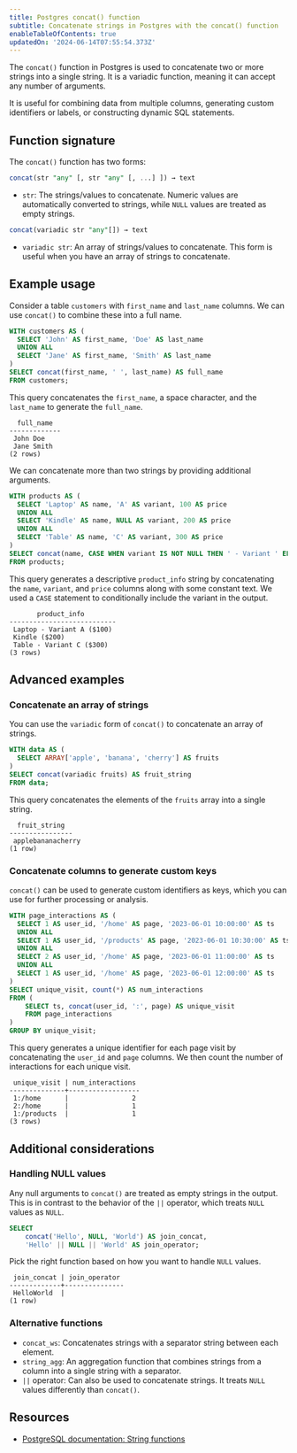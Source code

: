 ```yaml
---
title: Postgres concat() function
subtitle: Concatenate strings in Postgres with the concat() function
enableTableOfContents: true
updatedOn: '2024-06-14T07:55:54.373Z'
---
```


The `concat()` function in Postgres is used to concatenate two or more strings into a single string. It is a variadic function, meaning it can accept any number of arguments.

It is useful for combining data from multiple columns, generating custom identifiers or labels, or constructing dynamic SQL statements.

<CTA />

## Function signature

The `concat()` function has two forms:

```sql
concat(str "any" [, str "any" [, ...] ]) → text
```

- `str`: The strings/values to concatenate. Numeric values are automatically converted to strings, while `NULL` values are treated as empty strings.

```sql
concat(variadic str "any"[]) → text
```

- `variadic str`: An array of strings/values to concatenate. This form is useful when you have an array of strings to concatenate.

## Example usage

Consider a table `customers` with `first_name` and `last_name` columns. We can use `concat()` to combine these into a full name.

```sql
WITH customers AS (
  SELECT 'John' AS first_name, 'Doe' AS last_name
  UNION ALL
  SELECT 'Jane' AS first_name, 'Smith' AS last_name
)
SELECT concat(first_name, ' ', last_name) AS full_name
FROM customers;
```

This query concatenates the `first_name`, a space character, and the `last_name` to generate the `full_name`.

```text
  full_name
-------------
 John Doe
 Jane Smith
(2 rows)
```

We can concatenate more than two strings by providing additional arguments.

```sql
WITH products AS (
  SELECT 'Laptop' AS name, 'A' AS variant, 100 AS price
  UNION ALL
  SELECT 'Kindle' AS name, NULL AS variant, 200 AS price
  UNION ALL
  SELECT 'Table' AS name, 'C' AS variant, 300 AS price
)
SELECT concat(name, CASE WHEN variant IS NOT NULL THEN ' - Variant ' ELSE '' END, variant, ' ($', price, ')') AS product_info
FROM products;
```

This query generates a descriptive `product_info` string by concatenating the `name`, `variant`, and `price` columns along with some constant text. We used a `CASE` statement to conditionally include the variant in the output.

```text
       product_info
---------------------------
 Laptop - Variant A ($100)
 Kindle ($200)
 Table - Variant C ($300)
(3 rows)
```

## Advanced examples

### Concatenate an array of strings

You can use the `variadic` form of `concat()` to concatenate an array of strings.

```sql
WITH data AS (
  SELECT ARRAY['apple', 'banana', 'cherry'] AS fruits
)
SELECT concat(variadic fruits) AS fruit_string
FROM data;
```

This query concatenates the elements of the `fruits` array into a single string.

```text
  fruit_string
----------------
 applebananacherry
(1 row)
```

### Concatenate columns to generate custom keys

`concat()` can be used to generate custom identifiers as keys, which you can use for further processing or analysis.

```sql
WITH page_interactions AS (
  SELECT 1 AS user_id, '/home' AS page, '2023-06-01 10:00:00' AS ts
  UNION ALL
  SELECT 1 AS user_id, '/products' AS page, '2023-06-01 10:30:00' AS ts
  UNION ALL
  SELECT 2 AS user_id, '/home' AS page, '2023-06-01 11:00:00' AS ts
  UNION ALL
  SELECT 1 AS user_id, '/home' AS page, '2023-06-01 12:00:00' AS ts
)
SELECT unique_visit, count(*) AS num_interactions
FROM (
    SELECT ts, concat(user_id, ':', page) AS unique_visit
    FROM page_interactions
)
GROUP BY unique_visit;
```

This query generates a unique identifier for each page visit by concatenating the `user_id` and `page` columns. We then count the number of interactions for each unique visit.

```text
 unique_visit | num_interactions
--------------+------------------
 1:/home      |                2
 2:/home      |                1
 1:/products  |                1
(3 rows)
```

## Additional considerations

### Handling NULL values

Any null arguments to `concat()` are treated as empty strings in the output. This is in contrast to the behavior of the `||` operator, which treats `NULL` values as `NULL`.

```sql
SELECT
    concat('Hello', NULL, 'World') AS join_concat,
    'Hello' || NULL || 'World' AS join_operator;
```

Pick the right function based on how you want to handle `NULL` values.

```text
 join_concat | join_operator
-------------+---------------
 HelloWorld  |
(1 row)
```

### Alternative functions

- `concat_ws`: Concatenates strings with a separator string between each element.
- `string_agg`: An aggregation function that combines strings from a column into a single string with a separator.
- `||` operator: Can also be used to concatenate strings. It treats `NULL` values differently than `concat()`.

## Resources

- [PostgreSQL documentation: String functions](https://www.postgresql.org/docs/current/functions-string.html)
